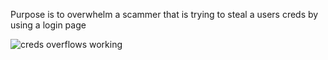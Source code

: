 
Purpose is to overwhelm a scammer that is trying to steal a users creds by using a login page

![creds overflows working](https://user-images.githubusercontent.com/46620390/165566681-78f3899f-2431-4944-9279-b2c2b7071cc3.jpg)
